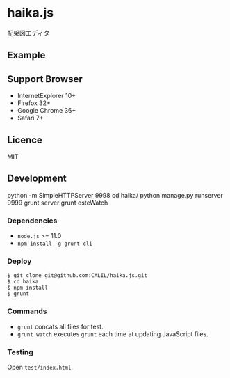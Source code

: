 haika.js
===========

配架図エディタ


## Example


## Support Browser

- InternetExplorer 10+
- Firefox 32+
- Google Chrome 36+
- Safari 7+

## Licence

MIT


## Development

python -m SimpleHTTPServer 9998
cd haika/
python manage.py runserver 9999
grunt server
grunt esteWatch

### Dependencies
- `node.js` >= 11.0
- `npm install -g grunt-cli`

### Deploy

```
$ git clone git@github.com:CALIL/haika.js.git
$ cd haika
$ npm install
$ grunt
```

### Commands

- `grunt` concats all files for test.
- `grunt watch` executes `grunt` each time at updating JavaScript files.


### Testing

Open `test/index.html`.
